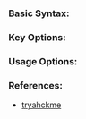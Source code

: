 ### Basic Syntax:


### Key Options:


### Usage Options:


### References:
- [tryahckme](https://tryhackme.com/r/room/introtonetworking)
